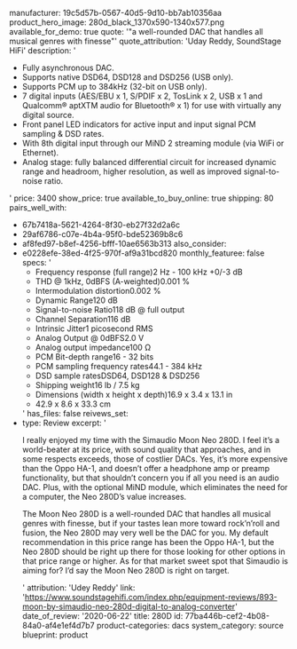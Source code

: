 manufacturer: 19c5d57b-0567-40d5-9d10-bb7ab10356aa
product_hero_image: 280d_black_1370x590-1340x577.png
available_for_demo: true
quote: '"a well-rounded DAC that handles all musical genres with finesse"'
quote_attribution: 'Uday Reddy, SoundStage HiFi'
description: '<ul><li>Fully asynchronous DAC.</li><li>Supports native DSD64, DSD128 and DSD256 (USB only).</li><li>Supports PCM up to 384kHz (32-bit on USB only).</li><li>7 digital inputs (AES/EBU x 1, S/PDIF x 2, TosLink x 2, USB x 1 and Qualcomm® aptXTM audio for Bluetooth® x 1) for use with virtually any digital source.</li><li>Front panel LED indicators for active input and input signal PCM sampling &amp; DSD rates.</li><li>With 8th digital input through our MiND 2 streaming module (via WiFi or Ethernet).</li><li>Analog stage: fully balanced differential circuit for increased dynamic range and headroom, higher resolution, as well as improved signal-to-noise ratio.</li></ul>'
price: 3400
show_price: true
available_to_buy_online: true
shipping: 80
pairs_well_with:
  - 67b7418a-5621-4264-8f30-eb27f32d2a6c
  - 29af6786-c07e-4b4a-95f0-bde52369b8c6
  - af8fed97-b8ef-4256-bfff-10ae6563b313
also_consider:
  - e0228efe-38ed-4f25-970f-af9a31bcd820
monthly_featuree: false
specs: '<ul><li>Frequency response (full range)2 Hz - 100 kHz +0/-3 dB</li><li>THD @ 1kHz, 0dBFS (A-weighted)0.001 %</li><li>Intermodulation distortion0.002 %</li><li>Dynamic Range120 dB</li><li>Signal-to-noise Ratio118 dB @ full output</li><li>Channel Separation116 dB</li><li>Intrinsic Jitter1 picosecond RMS</li><li>Analog Output @ 0dBFS2.0 V</li><li>Analog output impedance100 Ω</li><li>PCM Bit-depth range16 - 32 bits</li><li>PCM sampling frequency rates44.1 - 384 kHz</li><li>DSD sample ratesDSD64, DSD128 &amp; DSD256</li><li>Shipping weight16 lb / 7.5 kg</li><li>Dimensions (width x height x depth)16.9 x 3.4 x 13.1 in</li><li>42.9 x 8.6 x 33.3 cm</li></ul>'
has_files: false
reivews_set:
  -
    type: Review
    excerpt: '<p>I really enjoyed my time with the Simaudio Moon Neo&nbsp;280D. I feel it’s a world-beater at its price, with sound quality that approaches, and in some respects exceeds, those of costlier DACs. Yes, it’s more expensive than the Oppo HA-1, and doesn’t offer a headphone amp or preamp functionality, but that shouldn’t concern you if all you need is an audio DAC. Plus, with the optional MiND module, which eliminates the need for a computer, the Neo&nbsp;280D’s value increases.</p><p>The Moon Neo&nbsp;280D is a well-rounded DAC that handles all musical genres with finesse, but if your tastes lean more toward rock’n’roll and fusion, the Neo&nbsp;280D may very well be the DAC for you. My default recommendation in this price range has been the Oppo HA-1, but the Neo&nbsp;280D should be right up there for those looking for other options in that price range or higher. As for that market sweet spot that Simaudio is aiming for? I’d say the Moon Neo&nbsp;280D is right on target.</p>'
    attribution: 'Udey Reddy'
    link: 'https://www.soundstagehifi.com/index.php/equipment-reviews/893-moon-by-simaudio-neo-280d-digital-to-analog-converter'
    date_of_review: '2020-06-22'
title: 280D
id: 77ba446b-cef2-4b08-84a0-af4e1ef4d7b7
product-categories: dacs
system_category: source
blueprint: product
